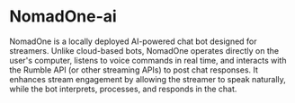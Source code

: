 # NomadOne-ai

NomadOne is a locally deployed AI-powered chat bot designed for streamers. Unlike cloud-based bots, NomadOne operates directly on the user's computer, listens to voice commands in real time, and interacts with the Rumble API (or other streaming APIs) to post chat responses. It enhances stream engagement by allowing the streamer to speak naturally, while the bot interprets, processes, and responds in the chat.
